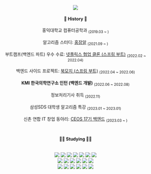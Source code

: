 <div align="center">
<img src="https://capsule-render.vercel.app/api?type=slice&color=auto&height=200&text=Hi%20there👋&fontAlign=70&rotate=13&fontAlignY=25&desc=Hyejun's%20GitHub&descAlign=70.&descAlignY=44">
<br/>
  
####  🌠 History 🌠
  <p>홍익대학교 컴퓨터공학과 <sub/>(2019.03 ~ )<sub/></br>
  <p>알고리즘 스터디: <a href="https://github.com/shj718/hongjangal">홍장알</a> <sub/>(2021.09 ~ )<sub/></br>
  <p>부트캠프(백엔드 파트) 우수 수료: <a href="https://github.com/shj718/netflix-server">넷플릭스 협업 클론 (스프링 부트)</a> <sub/>(2022.02 ~ 2022.04)<sub/></br>
  <p>백엔드 사이드 프로젝트: <a href="https://github.com/shj718/bookmoji">북모지 (스프링 부트)</a> <sub/>(2022.04 ~ 2022.06)<sub/></br>
  <p><b>KMI 한국의학연구소 인턴 (백엔드 개발)</b> <sub/>(2022.06 ~ 2022.08)<sub/></br>
  <p>정보처리기사 취득 <sub/>(2022.11)<sub/></br>
  <p>삼성SDS 대학생 알고리즘 특강 <sub/>(2023.01 ~ 2023.01)<sub/></br>
  <p>신촌 연합 IT 창업 동아리: <a href="https://github.com/CEOS-Developers">CEOS 17기 백엔드</a> <sub/>(2023.03 ~ )<sub/></br>
  
<br/>
  
<br/>
  
####  👩‍💻 Studying 👩‍💻
  
<br/>
<img src="https://img.shields.io/badge/C-A8B9CC?style=for-the-badge&logo=C&logoColor=white">
<img src="https://img.shields.io/badge/C++-00599C?style=for-the-badge&logo=C++&logoColor=white">
<img src="https://img.shields.io/badge/Java-007396?style=for-the-badge&logo=Java&logoColor=white">
<img src="https://img.shields.io/badge/Python-3776AB?style=for-the-badge&logo=Python&logoColor=white">
<img src="https://img.shields.io/badge/HTML5-E34F26?style=for-the-badge&logo=HTML5&logoColor=white">
<img src="https://img.shields.io/badge/CSS3-1572B6?style=for-the-badge&logo=CSS3&logoColor=white">
<img src="https://img.shields.io/badge/JavaScript-F7DF1E?style=for-the-badge&logo=JavaScript&logoColor=white"> <br>

<img src="https://img.shields.io/badge/Spring-6DB33F?style=for-the-badge&logo=Spring&logoColor=white">
<img src="https://img.shields.io/badge/Spring%20Boot-6DB33F?style=for-the-badge&logo=Spring%20Boot&logoColor=white">
<img src="https://img.shields.io/badge/Amazon%20AWS-232F3E?style=for-the-badge&logo=Amazon%20AWS&logoColor=white">
<img src="https://img.shields.io/badge/Linux-FCC624?style=for-the-badge&logo=Linux&logoColor=white">
<img src="https://img.shields.io/badge/NGINX-009639?style=for-the-badge&logo=NGINX&logoColor=white">
<img src="https://img.shields.io/badge/MySQL-4479A1?style=for-the-badge&logo=MySQL&logoColor=white"> <br>

<img src="https://img.shields.io/badge/IntelliJ%20IDEA-000000?style=for-the-badge&logo=IntelliJ%20IDEA&logoColor=white">
<img src="https://img.shields.io/badge/Visual%20Studio-5C2D91?style=for-the-badge&logo=Visual%20Studio&logoColor=white">
<img src="https://img.shields.io/badge/PyCharm-000000?style=for-the-badge&logo=PyCharm&logoColor=white">
<img src="https://img.shields.io/badge/Git-F05032?style=for-the-badge&logo=Git&logoColor=white">
<img src="https://img.shields.io/badge/GitHub-181717?style=for-the-badge&logo=GitHub&logoColor=white">
<img src="https://img.shields.io/badge/Postman-FF6C37?style=for-the-badge&logo=Postman&logoColor=white">
</div>
